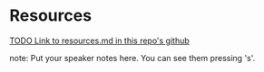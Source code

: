 #  Resources

[TODO Link to resources.md in this repo's github](https://github.com/willbuck/revealjs-midwestjs-2015/blob/develop/resources.md)

note:
    Put your speaker notes here.
    You can see them pressing 's'.
